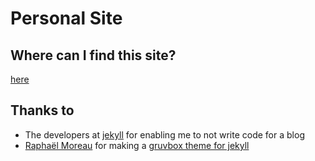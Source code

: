 # Personal Site
## Where can I find this site?
[here](https://www.erikthorne.com)

## Thanks to
- The developers at [jekyll](https://jekyllrb.com/) for enabling me to not write
code for a blog
- [Raphaël Moreau](https://github.com/rphlmr/) for making a
[gruvbox theme for jekyll](https://github.com/rphlmr/jekyll-gruvbox-theme)
